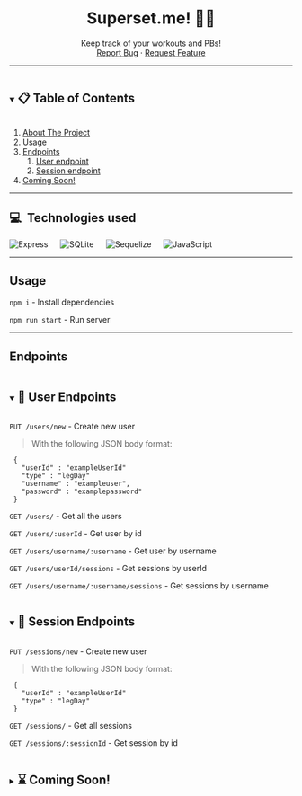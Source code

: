 <p align="center">

  <h1 align="center">Superset.me! 🏋️‍♂️</h1>

  <p align="center">
    Keep track of your workouts and PBs!
    <br />
    <!-- <a href="placeholder" target="_blank">Visit Us</a> -->
    <!-- . -->
    <a href="https://github.com/kisokumar/superset-me/issues">Report Bug</a>
    ·
    <a href="https://github.com/kisokumar/superset-me/issues">Request Feature</a>
  </p>
</p>

<!-- ABOUT THE PROJECT -->
<!--
<details >
  <summary id="about" ><h2 style="display: inline-block"> ✏️ About</h2></summary>
  <ol>
  An app that helps you track your gains!
  </ol>
</details> -->

---

<!-- TABLE OF CONTENTS -->
<details open="ope">
  <summary><h2 style="display: inline-block"> 📋 Table of Contents</h2></summary>
  <ol>
    <li> <a href="#about">About The Project</a> </li>
    <li> <a href="#usage">Usage</a> </li>
    <li>
      <a href="#endpoints">Endpoints</a>
        <ol>
          <li> <a href="#userendpoints">User endpoint</a> </li>
          <li> <a href="#sessionendpoints">Session endpoint</a> </li>
        </ol>
    </li>
    <li> <a href="#comingsoon">Coming Soon!</a> </li>

  </ol>
</details>

---

## 💻&nbsp; Technologies used

![Express](https://img.shields.io/badge/Express.js-000000?style=for-the-badge&logo=express&logoColor=white) &emsp;
![SQLite](https://img.shields.io/badge/SQLite-07405E?style=for-the-badge&logo=sqlite&logoColor=white) &emsp;
![Sequelize](https://img.shields.io/badge/Sequelize-52B0E7?style=for-the-badge&logo=Sequelize&logoColor=white) &emsp;
![JavaScript](https://img.shields.io/badge/JavaScript-323330?style=for-the-badge&logo=javascript&logoColor=F7DF1E)

<!-- ![HTML](https://img.shields.io/badge/HTML5-E34F26?style=for-the-badge&logo=html5&logoColor=white) -->

<!-- ![CSS](https://img.shields.io/badge/CSS3-1572B6?style=for-the-badge&logo=css3&logoColor=white) -->

<!-- USAGE EXAMPLES -->

---

## Usage

`npm i` - Install dependencies

`npm run start` - Run server

---

## Endpoints

<details open="open">
  <summary id="userendpoints" ><h2 style="display: inline-block"> 👤 User Endpoints</h2></summary>

`PUT /users/new` - Create new user

> With the following JSON body format:

```
 {
   "userId" : "exampleUserId"
   "type" : "legDay"
   "username" : "exampleuser",
   "password" : "examplepassword"
 }
```

`GET /users/` - Get all the users

`GET /users/:userId` - Get user by id

`GET /users/username/:username` - Get user by username

`GET /users/userId/sessions` - Get sessions by userId

`GET /users/username/:username/sessions` - Get sessions by username

</details>

<details open="open">
  <summary id="sessionendpoints" ><h2 style="display: inline-block"> 💪 Session Endpoints</h2></summary>

`PUT /sessions/new` - Create new user

> With the following JSON body format:

```
 {
   "userId" : "exampleUserId"
   "type" : "legDay"
 }
```

`GET /sessions/` - Get all sessions

`GET /sessions/:sessionId` - Get session by id

</details>

<details>
  <summary><h2 id="comingsoon" style="display: inline-block"> ⌛ Coming Soon! </h2></summary>

- [x] Get user by username

- [ ] Delete user by username/uuid

- [ ] Change username (while retaining original uuid)

- [ ] Followers functionality (visit friend profiles if both (visitor and visitee) users have accepted)

</details>
